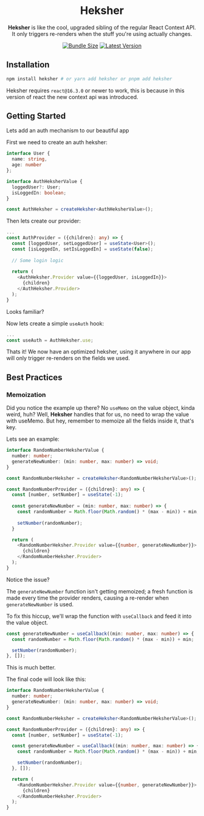<h1 align="center">Heksher</h1>

<div align="center">

**Heksher** is like the cool, upgraded sibling of the regular React Context API. It only triggers re-renders when the stuff you're using actually changes.

[![Bundle Size](https://badgen.net/bundlephobia/minzip/heksher)](https://bundlephobia.com/package/heksher)
[![Latest Version](https://badgen.net/npm/v/heksher)](https://www.npmjs.com/package/heksher)

</div>

## Installation
```bash
npm install heksher # or yarn add heksher or pnpm add heksher
```

Heksher requires `react@16.3.0` or newer to work, this is because in this version of react the new context api was introduced.

## Getting Started
Lets add an auth mechanism to our beautiful app

First we need to create an auth heksher:
```typescript jsx
interface User {
  name: string,
  age: number
};

interface AuthHeksherValue {
  loggedUser?: User;
  isLoggedIn: boolean;
}

const AuthHeksher = createHeksher<AuthHeksherValue>();
```

Then lets create our provider:
```typescript jsx
...
const AuthProvider = ({children}: any) => {
  const [loggedUser, setLoggedUser] = useState<User>();
  const [isLoggedIn, setIsLoggedIn] = useState(false);
  
  // Some login logic
  
  return (
    <AuthHeksher.Provider value={{loggedUser, isLoggedIn}}>
      {children}
    </AuthHeksher.Provider>
  );
}
```
Looks familiar?

Now lets create a simple `useAuth` hook:
```typescript jsx
...
const useAuth = AuthHeksher.use;
```

Thats it! We now have an optimized heksher, using it anywhere in our app will only trigger re-renders on the fields we used.

## Best Practices
### Memoization
Did you notice the example up there?
No `useMemo` on the value object, kinda weird, huh? Well, **Heksher** handles that for us, no need to wrap the value with useMemo.
But hey, remember to memoize all the fields inside it, that's key.

Lets see an example:
```typescript jsx
interface RandomNumberHeksherValue {
  number: number;
  generateNewNumber: (min: number, max: number) => void;
}

const RandomNumberHeksher = createHeksher<RandomNumberHeksherValue>();

const RandomNumberProvider = ({children}: any) => {
  const [number, setNumber] = useState(-1);
  
  const generateNewNumber = (min: number, max: number) => {
    const randomNumber = Math.floor(Math.random() * (max - min)) + min;
    
    setNumber(randomNumber);
  }

  return (
    <RandomNumberHeksher.Provider value={{number, generateNewNumber}}>
      {children}
    </RandomNumberHeksher.Provider>
  );
}
```
Notice the issue?

The `generateNewNumber` function isn't getting memoized; a fresh function is made every time the provider renders, causing a re-render when `generateNewNumber` is used.

To fix this hiccup, we'll wrap the function with `useCallback` and feed it into the value object.

```typescript jsx
const generateNewNumber = useCallback((min: number, max: number) => {
  const randomNumber = Math.floor(Math.random() * (max - min)) + min;

  setNumber(randomNumber);
}, []);
```
This is much better.

The final code will look like this:
```typescript jsx
interface RandomNumberHeksherValue {
  number: number;
  generateNewNumber: (min: number, max: number) => void;
}

const RandomNumberHeksher = createHeksher<RandomNumberHeksherValue>();

const RandomNumberProvider = ({children}: any) => {
  const [number, setNumber] = useState(-1);

  const generateNewNumber = useCallback((min: number, max: number) => {
    const randomNumber = Math.floor(Math.random() * (max - min)) + min;

    setNumber(randomNumber);
  }, []);

  return (
    <RandomNumberHeksher.Provider value={{number, generateNewNumber}}>
      {children}
    </RandomNumberHeksher.Provider>
  );
}
```